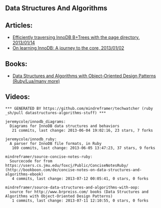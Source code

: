 ## Data Structures And Algorithms

## Articles:
  - [Efficiently traversing InnoDB B+Trees with the page directory, 2013/01/14](http://blog.jcole.us/2013/01/14/efficiently-traversing-innodb-btrees-with-the-page-directory/)
  - [On learning InnoDB: A journey to the core, 2013/01/02](http://blog.jcole.us/2013/01/02/on-learning-innodb-a-journey-to-the-core/)

## Books:
  - [Data Structures and Algorithms with Object-Oriented Design Patterns (Ruby/Lua/many more)](http://www.brpreiss.com/books/opus8/)


## Videos:


<!-- PROJECTS_LIST_START -->
    *** GENERATED BY https://github.com/mindreframer/techwatcher (ruby _sh/pull datastructures-algorithms-stuff) *** 

    jeremycole/innodb_diagrams:
      Diagrams for InnoDB data structures and behaviors
       21 commits, last change: 2013-06-04 19:02:16, 23 stars, 7 forks

    jeremycole/innodb_ruby:
      A parser for InnoDB file formats, in Ruby
       169 commits, last change: 2013-06-05 13:47:23, 37 stars, 9 forks

    mindreframer/source-concise-notes-ruby:
      Sourcecode for from https://users.cs.jmu.edu/foxcj/Public/ConciseNotesRuby/ (http://bookboon.com/de/concise-notes-on-data-structures-and-algorithms-ebook)
       4 commits, last change: 2013-07-12 00:05:41, 0 stars, 0 forks

    mindreframer/source-data-structures-and-algorithms-with-oop:
      source for http://www.brpreiss.com/ books (Data Structures and Algorithms with Object-Oriented Design Patterns)
       1 commits, last change: 2013-07-11 12:10:55, 0 stars, 0 forks
<!-- PROJECTS_LIST_END -->
